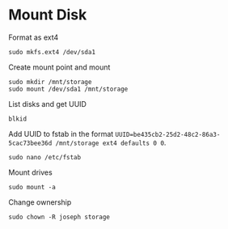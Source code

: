 # Mount Disk

Format as ext4

```
sudo mkfs.ext4 /dev/sda1
```

Create mount point and mount

```
sudo mkdir /mnt/storage
sudo mount /dev/sda1 /mnt/storage
```

List disks and get UUID

```
blkid
```

Add UUID to fstab in the format `UUID=be435cb2-25d2-48c2-86a3-5cac73bee36d /mnt/storage ext4 defaults 0 0`.

```
sudo nano /etc/fstab
```

Mount drives

```
sudo mount -a
```

Change ownership

```
sudo chown -R joseph storage
```